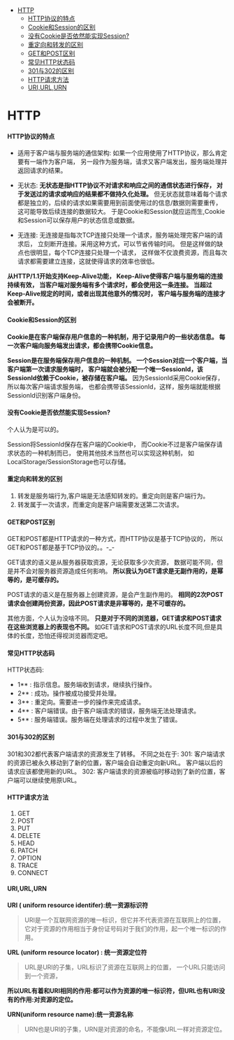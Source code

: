 <!-- TOC -->

   * [HTTP](#http)
        * [HTTP协议的特点](#http协议的特点)
        * [Cookie和Session的区别](#cookie和session的区别)
        * [没有Cookie是否依然能实现Session?](#没有cookie是否依然能实现session)
        * [重定向和转发的区别](#重定向和转发的区别)
        * [GET和POST区别](#get和post区别)
        * [常见HTTP状态码](#常见http状态码)
        * [301与302的区别](#301与302的区别)
        * [HTTP请求方法](#http请求方法)
        * [URI,URL,URN](#uriurlurn)

<!-- /TOC -->



# HTTP

#### HTTP协议的特点
* 适用于客户端与服务端的通信架构: 如果一个应用使用了HTTP协议，那么肯定要有一端作为客户端，
另一段作为服务端，请求又客户端发出，服务端处理并返回请求的结果。

* 无状态: **无状态是指HTTP协议不对请求和响应之间的通信状态进行保存，
对于发送过的请求或响应的结果都不做持久化处理。**
但无状态就意味着每个请求都是独立的，后续的请求如果需要用到前面使用过的信息/数据则需要重传，
这可能导致后续连接的数据较大。
于是Cookie和Session就应运而生,Cookie和Session可以保存用户的状态信息或数据。

* 无连接: 无连接是指每次TCP连接只处理一个请求，服务端处理完客户端的请求后，
立刻断开连接。采用这种方式，可以节省传输时间。
但是这样做的缺点也很明显，每个TCP连接只处理一个请求，
这样做不仅浪费资源，而且每次请求都需要建立连接，这就使得请求的效率也很低。

**从HTTP/1.1开始支持Keep-Alive功能，
Keep-Alive使得客户端与服务端的连接持续有效，
当客户端对服务端有多个请求时，都会使用这一条连接。 
当超过Keep-Alive规定的时间，或者出现其他意外的情况时，
客户端与服务端的连接才会被断开。**

#### Cookie和Session的区别
**Cookie是在客户端保存用户信息的一种机制，用于记录用户的一些状态信息。
每一次客户端向服务端发出请求，都会携带Cookie信息。**

**Session是在服务端保存用户信息的一种机制。
一个Session对应一个客户端，当客户端第一次请求服务端时，
客户端就会被分配一个唯一SessionId，该SessionId依赖于Cookie，被存储在客户端。**
因为SessionId采用Cookie保存，所以每次客户端请求服务端，
也都会携带该SessionId，这样，服务端就能根据SessionId识别客户端身份。

#### 没有Cookie是否依然能实现Session?
个人认为是可以的。

Session将SessionId保存在客户端的Cookie中，
而Cookie不过是客户端保存请求状态的一种机制而已，
使用其他技术当然也可以实现这种机制，
如LocalStorage/SessionStorage也可以存储。

#### 重定向和转发的区别

1. 转发是服务端行为,客户端是无法感知转发的。重定向则是客户端行为。
2. 转发属于一次请求，而重定向是客户端需要发送第二次请求。

#### GET和POST区别

GET和POST都是HTTP请求的一种方式，而HTTP协议是基于TCP协议的，
所以GET和POST都是基于TCP协议的。。-_-

GET请求的语义是从服务器获取资源，无论获取多少次资源，
数据可能不同，但是并不会对服务器资源造成任何影响。
**所以我认为GET请求是无副作用的，是幂等的，是可缓存的。**

POST请求的语义是在服务器上创建资源，是会产生副作用的。
**相同的2次POST请求会创建两份资源，因此POST请求是非幂等的，是不可缓存的。**

其他方面，个人认为没啥不同。
**只是对于不同的浏览器，GET请求和POST请求在这些浏览器上的表现也不同。**
如GET请求和POST请求的URL长度不同,但是具体的长度，恐怕还得视浏览器而定吧。

#### 常见HTTP状态码
HTTP状态码:
* 1** : 指示信息。服务端收到请求，继续执行操作。
* 2** : 成功。操作被成功接受并处理。
* 3** : 重定向。需要进一步的操作来完成请求。
* 4** : 客户端错误。由于客户端请求的错误，服务端无法处理请求。
* 5** : 服务端错误。服务端在处理请求的过程中发生了错误。

#### 301与302的区别
301和302都代表客户端请求的资源发生了转移。
不同之处在于:
301: 客户端请求的资源已被永久移动到了新的位置，客户端会自动重定向新URL。
客户端以后的请求应该都使用新的URL。
302: 客户端请求的资源被临时移动到了新的位置，客户端可以继续使用原URL。

#### HTTP请求方法
1. GET
2. POST
3. PUT
4. DELETE
5. HEAD
6. PATCH
7. OPTION
8. TRACE
9. CONNECT

#### URI,URL,URN

**URI ( uniform resource identifer):统一资源标识符**
>URI是一个互联网资源的唯一标识，但它并不代表资源在互联网上的位置，
>它对于资源的作用相当于身份证号码对于我们的作用，起一个唯一标识的作用。

**URL (uniform resource locator) : 统一资源定位符**
>URL是URI的子集，URL标识了资源在互联网上的位置，
>一个URL只能访问到一个资源，

**所以URL有着和URI相同的作用:都可以作为资源的唯一标识符，但URL也有URI没有的作用:对资源的定位。**

**URN(uniform resource name):统一资源名称**
>URN也是URI的子集，URN是对资源的命名，不能像URL一样对资源定位。